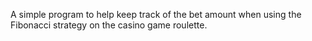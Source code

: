 A simple program to help keep track of the bet amount when using the Fibonacci strategy on the casino game roulette.
